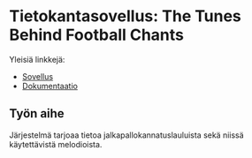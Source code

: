 # Tietokantasovellus: The Tunes Behind Football Chants

Yleisiä linkkejä:

* [Sovellus](http://ilha.users.cs.helsinki.fi/tsoha/)
* [Dokumentaatio](https://github.com/iah1016/Tsoha-Bootstrap/blob/master/doc/dokumentaatio.pdf)

## Työn aihe

Järjestelmä tarjoaa tietoa jalkapallokannatuslauluista sekä niissä käytettävistä melodioista.
